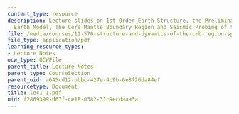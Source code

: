 ```yaml
---
content_type: resource
description: Lecture slides on 1st Order Earth Structure, the Preliminary Reference
  Earth Model, The Core Mantle Boundary Region and Seismic Probing of the CMB.
file: /media/courses/12-570-structure-and-dynamics-of-the-cmb-region-spring-2004/f2869399d67fce18038231c9ecdaaa3a_lec1_1.pdf
file_type: application/pdf
learning_resource_types:
- Lecture Notes
ocw_type: OCWFile
parent_title: Lecture Notes
parent_type: CourseSection
parent_uid: a645cd12-bbbc-427e-4c9b-6e8f26da84ef
resourcetype: Document
title: lec1_1.pdf
uid: f2869399-d67f-ce18-0382-31c9ecdaaa3a
---
```

